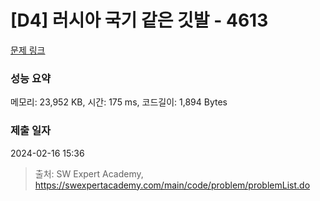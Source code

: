 # [D4] 러시아 국기 같은 깃발 - 4613 

[문제 링크](https://swexpertacademy.com/main/code/problem/problemDetail.do?contestProbId=AWQl9TIK8qoDFAXj) 

### 성능 요약

메모리: 23,952 KB, 시간: 175 ms, 코드길이: 1,894 Bytes

### 제출 일자

2024-02-16 15:36



> 출처: SW Expert Academy, https://swexpertacademy.com/main/code/problem/problemList.do
